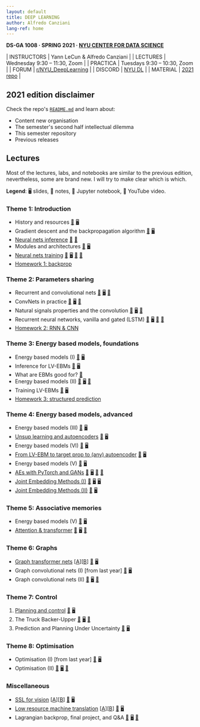 ```yaml
---
layout: default
title: DEEP LEARNING
author: Alfredo Canziani
lang-ref: home
---
```


**DS-GA 1008 · SPRING 2021 · [NYU CENTER FOR DATA SCIENCE](http://cds.nyu.edu/)**

| INSTRUCTORS | Yann LeCun & Alfredo Canziani |
| LECTURES    | Wednesday 9:30 – 11:30, Zoom |
| PRACTICA    | Tuesdays 9:30 – 10:30, Zoom |
| FORUM       | [r/NYU_DeepLearning](https://www.reddit.com/r/NYU_DeepLearning/) |
| DISCORD     | [NYU DL](https://discord.gg/CthuqsX8Pb) |
| MATERIAL    | [2021 repo](https://github.com/Atcold/NYU-DLSP21) |


## 2021 edition disclaimer

Check the repo's [`README.md`](https://github.com/Atcold/NYU-DLSP21/blob/master/README.md) and learn about:

- Content new organisation
- The semester's second half intellectual dilemma
- This semester repository
- Previous releases


## Lectures

Most of the lectures, labs, and notebooks are similar to the previous edition, nevertheless, some are brand new.
I will try to make clear which is which.

**Legend**: 🖥 slides, 📝 notes, 📓 Jupyter notebook, 🎥 YouTube video.


### Theme 1: Introduction

 * History and resources [🎥](https://youtu.be/mTtDfKgLm54) [🖥](https://drive.google.com/file/d/1vVNUye-1JNJnqP4A0704sjtF7gs_MpCI/)
 * Gradient descent and the backpropagation algorithm [🎥](https://youtu.be/nTlCqaL7fCY) [🖥](https://drive.google.com/file/d/1tYPYGYFDQw5IBs9wx4egCcBTTX2h9d9g/)
 * [Neural nets inference](https://atcold.github.io/NYU-DLSP21/en/week02/02-3/) [🎥](https://youtu.be/0TdAmZUMj2k) [📓](https://github.com/Atcold/NYU-DLSP20/blob/master/02-space_stretching.ipynb)
 * Modules and architectures [🎥](https://youtu.be/IYQN3i7dJIQ) [🖥](https://drive.google.com/file/d/1IaDI6BJ6g4SJbJLtNjVE_miWRzBH1-MX/)
 * [Neural nets training](https://atcold.github.io/NYU-DLSP21/en/week03/03-3/) [🎥](https://youtu.be/EyKiYVwrdjE) [🖥](https://github.com/Atcold/NYU-DLSP20/blob/master/slides/01%20-%20Spiral%20classification.pdf) [📓](https://github.com/Atcold/NYU-DLSP20/blob/master/04-spiral_classification.ipynb) [📓](https://github.com/Atcold/NYU-DLSP20/blob/master/05-regression.ipynb)
* [Homework 1: backprop](https://drive.google.com/drive/folders/1g-uQNEi_NJyELGRMrJGXXxmARDabcXFd)


### Theme 2: Parameters sharing

 * Recurrent and convolutional nets [🎥](https://youtu.be/7dU3TFBJl-0) [🖥](https://drive.google.com/file/d/1GtI4ywzI84oamyr_W5k_wzgfRN139aFD/) [📝](https://drive.google.com/file/d/12jP4ssUIoGURAU8jGj6QwKXyZVdXW0o6/)
 * ConvNets in practice [🎥](https://youtu.be/-wz_vADGbtE) [🖥](https://drive.google.com/file/d/1WX3HoZhekL4MVvi_7VuLRYJtBGnF9JJY/) [📝](https://drive.google.com/file/d/1ToWP7e71diAeMtQ0D9pU-f0BXF4bAg46/)
 * Natural signals properties and the convolution [🎥](https://youtu.be/KvvNkE2vQVk) [🖥](https://github.com/Atcold/NYU-DLSP20/blob/master/slides/02%20-%20CNN.pdf) [📓](https://github.com/Atcold/NYU-DLSP20/blob/master/06-convnet.ipynb)
 * Recurrent neural networks, vanilla and gated (LSTM) [🎥](https://youtu.be/5KSGNomPJTE) [🖥](https://github.com/Atcold/NYU-DLSP20/blob/master/slides/04%20-%20RNN.pdf) [📓](https://github.com/Atcold/NYU-DLSP20/blob/master/08-seq_classification.ipynb) [📓](https://github.com/Atcold/NYU-DLSP20/blob/master/09-echo_data.ipynb)
 * [Homework 2: RNN & CNN](https://drive.google.com/drive/folders/1or1YiW0fFiZGEYy6b4EOEDgRPr0GQX0i)


### Theme 3: Energy based models, foundations

 * Energy based models (I) [🎥](https://youtu.be/xIn-Czj1g2Q) [🖥](https://drive.google.com/file/d/1kLUgZdRYFO5ksYHzbsRS8m8IocNiGu2J/)
 * Inference for LV-EBMs [🎥](https://youtu.be/xA_OPjRby5g) [🖥](https://github.com/Atcold/NYU-DLSP20/blob/master/slides/12%20-%20EBM.pdf)
 * What are EBMs good for? [🎥](https://youtu.be/eJeJWWEo7cE)
 * Energy based models (II) [🎥](https://youtu.be/8u2s64ZtmiA) [🖥](https://drive.google.com/file/d/1czfiEE6IPqE7q1fTm-SWOiC3VNEtpNrj/) [📝](https://drive.google.com/file/d/1IB5dkcAQ6GsHEz8Eg2hjaeQeVtT2i4Z5/)
 * Training LV-EBMs [🎥](https://youtu.be/XIMaWj5YjOQ) [🖥](https://github.com/Atcold/NYU-DLSP20/blob/master/slides/12%20-%20EBM.pdf)
 * [Homework 3: structured prediction](https://drive.google.com/drive/folders/1zGy_SnMBqaoS7_dHRmKiOFtqNV1jJJb6)


### Theme 4: Energy based models, advanced

 * Energy based models (III) [🎥](https://youtu.be/AOFUZZZ6KyU) [🖥](https://drive.google.com/file/d/19crFMCpJ5YCGbWv6myv7O4pGaJT6-u5p/)
 * [Unsup learning and autoencoders](https://atcold.github.io/NYU-DLSP21/en/week07/07-3/) [🎥](https://youtu.be/IuXsG3sN3zY) [🖥](https://drive.google.com/file/d/1aa1Hzq5KRekq32mlW4_pgIXMec18WgOg/)
 * Energy based models (VI) [🎥](https://youtu.be/bdebHVF__mo) [🖥](https://drive.google.com/file/d/1w6QO0a2_0Prz1U1mxa1n-YP9U8GW1_kq/)
 * [From LV-EBM to target prop to (any) autoencoder](https://atcold.github.io/NYU-DLSP21/en/week08/08-3/) [🎥](https://youtu.be/PpcN-F7ovK0) [🖥](https://drive.google.com/file/d/1aa1Hzq5KRekq32mlW4_pgIXMec18WgOg/)
 * Energy based models (V) [🎥](https://youtu.be/AQtPoDnauq4) [🖥](https://drive.google.com/file/d/1tKzrnJgptnyMcE_4zWJNP5INeVcVBWkr/)
 * [AEs with PyTorch and GANs](https://atcold.github.io/NYU-DLSP21/en/week09/09-3/) [🎥](https://youtu.be/bZF4N8HR1cc) [🖥](https://drive.google.com/file/d/1aa1Hzq5KRekq32mlW4_pgIXMec18WgOg/) [📓](https://github.com/Atcold/NYU-DLSP21/blob/master/10-autoencoder.ipynb) [📓](https://github.com/Atcold/NYU-DLSP21/blob/master/11-VAE.ipynb)
 * [Joint Embedding Methods (I)](en/week15/15-1/) [🎥](https://youtu.be/5VjEBHWuYs8) [🖥](https://drive.google.com/file/d/17NYsSagXF5wrprv7ISCEYLeEyRwCZg9r/) [🖥](https://drive.google.com/file/d/1fo5teinBim6GQX5QkzV5f5yzDjbSVraf/)
 * [Joint Embedding Methods (II)](en/week15/15-2/) [🎥](https://youtu.be/EBrbaD2zyuo) [🖥](https://drive.google.com/file/d/1I6kggxFK_x--UEhsKbuNHLwmqGSRFIpR/)

### Theme 5: Associative memories

 * Energy based models (V) [🎥](https://youtu.be/AQtPoDnauq4) [🖥](https://drive.google.com/file/d/1tKzrnJgptnyMcE_4zWJNP5INeVcVBWkr/)
 * [Attention & transformer](https://atcold.github.io/NYU-DLSP21/en/week10/10-3/) [🎥](https://youtu.be/fEVyfT-gLqQ) [🖥](https://drive.google.com/file/d/1MGfNPjg9YpxMcdfP2GcjluMQXlXud10C/) [📓](https://github.com/Atcold/NYU-DLSP20/blob/master/15-transformer.ipynb)


### Theme 6: Graphs

 * [Graph transformer nets](https://atcold.github.io/NYU-DLSP21/en/week11/11/) [[A](https://atcold.github.io/NYU-DLSP21/en/week11/11-1/)][[B](https://atcold.github.io/NYU-DLSP21/en/week11/11-2/)] [🎥](https://youtu.be/Of9s8epjflU) [🖥](https://drive.google.com/file/d/1-u2fSSICaWoFu91oiMsd2mAhg6ZGomMg/)
 * Graph convolutional nets (I) [from last year] [🎥](https://youtu.be/Iiv9R6BjxHM) [🖥](https://drive.google.com/file/d/1oq-nZE2bEiQjqBlmk5_N_rFC8LQY0jQr/)
 * Graph convolutional nets (II) [🎥](https://youtu.be/lWUh7jzhQ1Q) [🖥](https://github.com/Atcold/NYU-DLSP20/blob/master/slides/11%20-%20GCN.pdf) [📓](https://github.com/Atcold/NYU-DLSP20/blob/master/16-gated_GCN.ipynb)


### Theme 7: Control

 1. [Planning and control](https://atcold.github.io/NYU-DLSP21/en/week12/12-3/) [🎥](https://youtu.be/wTg6qJlXkok) [🖥](https://drive.google.com/file/d/1JDssHbOxX_MZlmOopQaPZxuyCVoNExcM/)
 2. The Truck Backer-Upper [🎥](https://youtu.be/C4iSZ3IJU-w) [🖥](https://github.com/Atcold/NYU-DLSP20/blob/master/slides/09%20-%20Controller%20learning.pdf) [📓](https://github.com/Atcold/NYU-DLSP20/blob/master/14-truck_backer-upper.ipynb)
 3. Prediction and Planning Under Uncertainty [🎥](https://youtu.be/DJgloa244ZQ) [🖥](http://bit.ly/PPUU-slides)


### Theme 8: Optimisation
 * Optimisation (I) [from last year] [🎥](https://youtu.be/--NZb480zlg) [🖥](https://drive.google.com/open?id=1pwlGN6hDFfEYQqBqcMjWbe4yfBDTxsab)
 * Optimisation (II) [🎥](https://youtu.be/n1w5b5rTFv0) [🖥](https://drive.google.com/file/d/1ExKFOOdyUiLuk3zN5LAVwUyEoI1HJxag/) [📝](https://drive.google.com/file/d/1UJibhwdwJPZDwqlVVzeAHScPxK4TDCq5/)


### Miscellaneous

 * [SSL for vision](https://atcold.github.io/NYU-DLSP21/en/week10/10/) [[A](https://atcold.github.io/NYU-DLSP21/en/week10/10-1/)][[B](https://atcold.github.io/NYU-DLSP21/en/week10/10-2/)] [🎥](https://youtu.be/8L10w1KoOU8) [🖥](https://drive.google.com/file/d/1BQlWMVesOcioW69RCKWCjp6280Q42W9q/)
 * [Low resource machine translation](https://atcold.github.io/NYU-DLSP21/en/week12/12/) [[A](https://atcold.github.io/NYU-DLSP21/en/week12/12-1/)][[B](https://atcold.github.io/NYU-DLSP21/en/week12/12-2/)] [🎥](https://youtu.be/fR42OOy9ROo) [🖥](https://drive.google.com/file/d/1pm1fM1DFqCHrjGorCQCwg5SgMjwZBwGR/)
 * Lagrangian backprop, final project, and Q&A [🎥](https://youtu.be/MJfnamMFylo) [🖥](https://drive.google.com/file/d/1Z9tkkTpsHzcyoPN9yqq8Nv_Bnw5bghEK/) [📝](https://drive.google.com/file/d/1BMoaE7I-IwZF32YfASiTw1OnMblWAVGb/)
